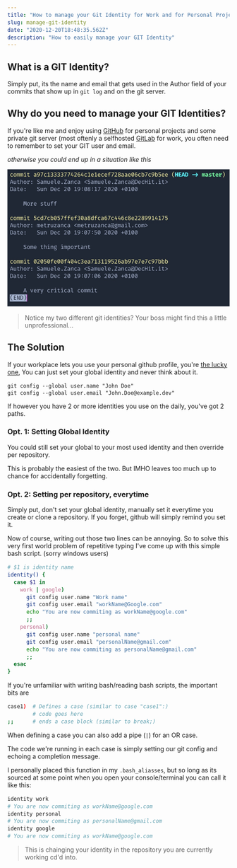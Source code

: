 ```yaml
---
title: "How to manage your Git Identity for Work and for Personal Projects"
slug: manage-git-identity
date: "2020-12-20T18:48:35.562Z"
description: "How to easily manage your GIT Identity"
---
```


## What is a GIT Identity?

Simply put, its the name and email that gets used in the Author field of your commits that show up in `git log` and on the git server.

## Why do you need to manage your GIT Identities?

If you're like me and enjoy using [GitHub](https://github.com) for personal projects and some private git server (most oftenly a selfhosted [GitLab](https://about.gitlab.com) for work, you often need to remember to set your GIT user and email.

_otherwise you could end up in a situation like this_

![committed with wrong identity](./git-fail.jpg)
<!--
TODO make sure this image works with svelte
 -->

> Notice my two different git identities? Your boss might find this a little unprofessional...

## The Solution

If your workplace lets you use your personal github profile, you're [the lucky one](https://youtu.be/dMwK7RSVi7g?t=60), You can just set your global identity and never think about it.

```
git config --global user.name "John Doe"
git config --global user.email "John.Doe@example.dev"
```

If however you have 2 or more identities you use on the daily, you've got 2 paths.

### Opt. 1: Setting Global Identity

You could still set your global to your most used identity and then override per repository.

This is probably the easiest of the two. But IMHO leaves too much up to chance for accidentally forgetting.

### Opt. 2: Setting per repository, everytime

Simply put, don't set your global identity, manually set it everytime you create or clone a repository. If you forget, github will simply remind you set it.

Now of course, writing out those two lines can be annoying. So to solve this very first world problem of repetitive typing I've come up with this simple bash script. (sorry windows users)

```bash
# $1 is identity name
identity() {
  case $1 in
    work | google)
      git config user.name "Work name"
      git config user.email "workName@Google.com"
      echo "You are now commiting as workName@google.com"
      ;;
    personal)
      git config user.name "personal name"
      git config user.email "personalName@gmail.com"
      echo "You are now commiting as personalName@gmail.com"
      ;;
  esac
}
```

If you're unfamiliar with writing bash/reading bash scripts, the important bits are

```bash
case1)  # Defines a case (similar to case "case1":)
        # code goes here
;;      # ends a case block (similar to break;)
```

When defining a case you can also add a pipe (`|`) for an OR case.

The code we're running in each case is simply setting our git config and echoing a completion message.

I personally placed this function in my `.bash_aliasses`, but so long as its sourced at some point when you open your console/terminal you can call it like this:

```bash
identity work
# You are now commiting as workName@google.com
identity personal
# You are now commiting as personalName@gmail.com
identity google
# You are now commiting as workName@google.com
```

> This is chainging your identity in the repository you are currently working cd'd into.
